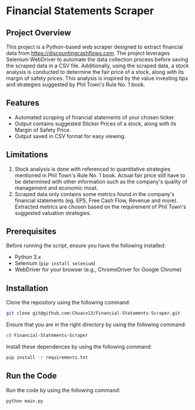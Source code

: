 # Financial Statements Scraper

## Project Overview

This project is a Python-based web scraper designed to extract financial data from https://discountingcashflows.com. The project leverages Selenium WebDriver to automate the data collection process before saving the scraped data in a CSV file. Additionally, using the scraped data, a stock analysis is conducted to determine the fair price of a stock, along with its margin of safety prices. This analysis is inspired by the value investing tips and strategies suggested by Phil Town's Rule No. 1 book.

## Features

- Automated scraping of financial statements of your chosen ticker.
- Output contains suggested Sticker Prices of a stock, along with its Margin of Safety Price.
- Output saved in CSV format for easy viewing.

## Limitations

1. Stock analysis is done with referenced to quantitative strategies mentioned in Phil Town's Rule No. 1 book. Actual fair price still have to be determined with other information such as the company's quality of management and economic moat.
2. Scraped data only contains some metrics found in the company's financial statements (eg. EPS, Free Cash Flow, Revenue and more). Extracted metrics are chosen based on the requirement of Phil Town's suggested valuation strategies.

## Prerequisites

Before running the script, ensure you have the following installed:

- Python 3.x
- Selenium (`pip install selenium`)
- WebDriver for your browser (e.g., ChromeDriver for Google Chrome)

## Installation

Clone the repository using the following command:

```bash
git clone git@github.com:Chuacx13/Financial-Statements-Scraper.git
```

Ensure that you are in the right directory by using the following command:

```bash
cd Financial-Statements-Scraper
```

Install these dependences by using the following command:

```bash
pip install -r requirements.txt
```

## Run the Code

Run the code by using the following command:

```bash
python main.py
```
